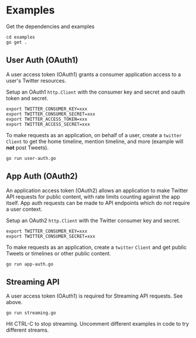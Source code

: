 
# Examples

Get the dependencies and examples

    cd examples
    go get .

## User Auth (OAuth1)

A user access token (OAuth1) grants a consumer application access to a user's  Twitter resources.

Setup an OAuth1 `http.Client` with the consumer key and secret and oauth token and secret. 
```
export TWITTER_CONSUMER_KEY=xxx
export TWITTER_CONSUMER_SECRET=xxx
export TWITTER_ACCESS_TOKEN=xxx
export TWITTER_ACCESS_SECRET=xxx
```

To make requests as an application, on behalf of a user, create a `twitter` `Client` to get the home timeline, mention timeline, and more (example will **not** post Tweets).

```
go run user-auth.go
```

## App Auth (OAuth2)

An application access token (OAuth2) allows an application to make Twitter API requests for public content, with rate limits counting against the app itself. App auth requests can be made to API endpoints which do not require a user context.

Setup an OAuth2 `http.Client` with the Twitter consumer key and secret.

```
export TWITTER_CONSUMER_KEY=xxx
export TWITTER_CONSUMER_SECRET=xxx
```

To make requests as an application, create a `twitter` `Client` and get public Tweets or timelines or other public content.

```
go run app-auth.go
```

## Streaming API

A user access token (OAuth1) is required for Streaming API requests. See above.

```
go run streaming.go
```

Hit CTRL-C to stop streaming. Uncomment different examples in code to try different streams.
